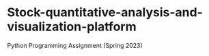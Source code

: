# Stock-quantitative-analysis-and-visualization-platform
Python Programming Assignment  (Spring 2023)
